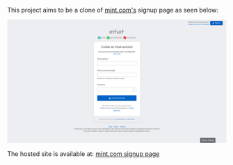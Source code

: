 This project aims to be a clone of [mint.com's](https://accounts.intuit.com/signup.html) signup page as seen below:

![The News Times](img/intuit-sign-up-page.png)

The hosted site is available at: [mint.com signup page](https://nickmwangemi.github.io/html-forms/)
